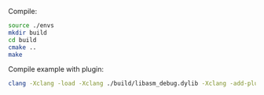 Compile:
```bash
source ./envs
mkdir build
cd build
cmake ..
make
```

Compile example with plugin:
```bash
clang -Xclang -load -Xclang ./build/libasm_debug.dylib -Xclang -add-plugin -Xclang asm_debug testfile.c -target x86_64-apple-macos -fasm-blocks -g -O0
```
